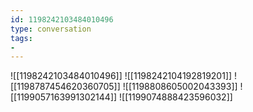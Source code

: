 ```yaml
---
id: 1198242103484010496
type: conversation
tags:
- 
---
```

![[1198242103484010496]]
![[1198242104192819201]]
![[1198787454620360705]]
![[1198808605002043393]]
![[1199057163991302144]]
![[1199074888423596032]]

